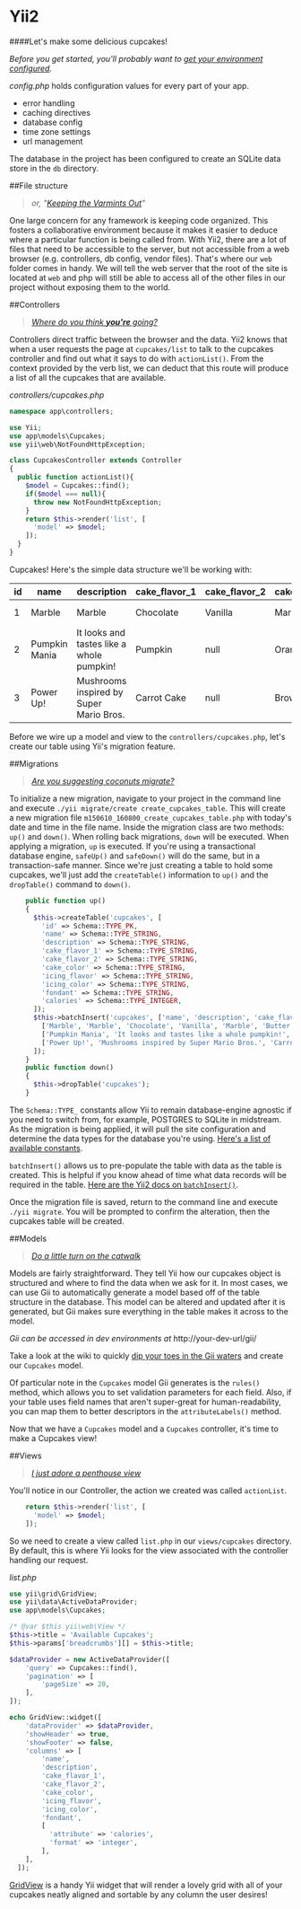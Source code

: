 # Yii2
####Let's make some delicious cupcakes!

_Before you get started, you'll probably want to [get your environment configured](https://github.com/vybeauregard/Yii2-Cupcakes/wiki)._

_config.php_ holds configuration values for every part of your app.
- error handling
- caching directives
- database config
- time zone settings
- url management

The database in the project has been configured to create an SQLite data store in the `db` directory.

##File structure
> _or, "[Keeping the Varmints Out](http://youtu.be/THWCH2Nwsss)"_

One large concern for any framework is keeping code organized. This fosters a collaborative environment because it makes it easier to deduce where a particular function is being called from. With Yii2, there are a lot of files that need to be accessible to the server, but not accessible from a web browser (e.g. controllers, db config, vendor files). That's where our `web` folder comes in handy. We will tell the web server that the root of the site is located at `web` and php will still be able to access all of the other files in our project without exposing them to the world.

##Controllers
> _[Where do you think **you're** going?](http://youtu.be/mk74WprmZxY#t=12)_

Controllers direct traffic between the browser and the data. Yii2 knows that when a user requests the page at `cupcakes/list` to talk to the cupcakes controller and find out what it says to do with `actionList()`. From the context provided by the verb list, we can deduct that this route will produce a list of all the cupcakes that are available.

_controllers/cupcakes.php_
```php
namespace app\controllers;

use Yii;
use app\models\Cupcakes;
use yii\web\NotFoundHttpException;

class CupcakesController extends Controller
{
  public function actionList(){
    $model = Cupcakes::find();
    if($model === null){
      throw new NotFoundHttpException;
    }
    return $this->render('list', [
      'model' => $model;
    ]);
  }
}
```

Cupcakes! Here's the simple data structure we'll be working with:

id|name|description|cake_flavor_1|cake_flavor_2|cake_color|icing_flavor|icing_color|fondant|calories
---|---|---|---|---|---|---|---|---|---
1|Marble|Marble|Chocolate|Vanilla|Marble|Butter Cream|Ivory|No|220
2|Pumpkin Mania|It looks and tastes like a whole pumpkin!|Pumpkin|null|Orange|Cream Cheese|White|No|190
3|Power Up!|Mushrooms inspired by Super Mario Bros.|Carrot Cake|null|Brown|Cream Cheese|White|Yes|245


Before we wire up a model and view to the `controllers/cupcakes.php`, let's create our table using Yii's migration feature.

##Migrations
> _[Are you suggesting coconuts migrate?](http://youtu.be/w8Rn_f75UHs#t=80)_

To initialize a new migration, navigate to your project in the command line and execute `./yii migrate/create create_cupcakes_table`. This will create a new migration file `m150610_160800_create_cupcakes_table.php` with today's date and time in the file name. Inside the migration class are two methods: `up()` and `down()`. When rolling back migrations, `down` will be executed. When applying a migration, `up` is executed.
If you're using a transactional database engine, `safeUp()` and `safeDown()` will do the same, but in a transaction-safe manner.
Since we're just creating a table to hold some cupcakes, we'll just add the `createTable()` information to `up()` and the `dropTable()` command to `down()`.

```php
    public function up()
    {
      $this->createTable('cupcakes', [
        'id' => Schema::TYPE_PK,
        'name' => Schema::TYPE_STRING,
        'description' => Schema::TYPE_STRING,
        'cake_flavor_1' => Schema::TYPE_STRING,
        'cake_flavor_2' => Schema::TYPE_STRING,
        'cake_color' => Schema::TYPE_STRING,
        'icing_flavor' => Schema::TYPE_STRING,
        'icing_color' => Schema::TYPE_STRING,
        'fondant' => Schema::TYPE_STRING,
        'calories' => Schema::TYPE_INTEGER,
      ]);
      $this->batchInsert('cupcakes', ['name', 'description', 'cake_flavor_1', 'cake_flavor_2', 'cake_color', 'icing_flavor', 'icing_color', 'fondant', 'calories'], [
        ['Marble', 'Marble', 'Chocolate', 'Vanilla', 'Marble', 'Butter Cream', 'Ivory', 'No', '220'],
        ['Pumpkin Mania', 'It looks and tastes like a whole pumpkin!', 'Pumpkin', 'null', 'Orange', 'Cream Cheese', 'White', 'No', '190'],
        ['Power Up!', 'Mushrooms inspired by Super Mario Bros.', 'Carrot Cake', 'null', 'Brown', 'Cream Cheese', 'White', 'Yes', '245'],
      ]);
    }
    public function down()
    {
      $this->dropTable('cupcakes');
    }
```

The `Schema::TYPE_` constants allow Yii to remain database-engine agnostic if you need to switch from, for example, POSTGRES to SQLite in midstream. As the migration is being applied, it will pull the site configuration and determine the data types for the database you're using. [Here's a list of available constants](http://www.yiiframework.com/doc-2.0/yii-db-schema.html#constants).

`batchInsert()` allows us to pre-populate the table with data as the table is created. This is helpful if you know ahead of time what data records will be required in the table. [Here are the Yii2 docs on `batchInsert()`](http://www.yiiframework.com/doc-2.0/yii-db-migration.html#batchInsert()-detail).

Once the migration file is saved, return to the command line and execute `./yii migrate`. You will be prompted to confirm the alteration, then the cupcakes table will be created.

##Models
> _[Do a little turn on the catwalk](http://youtu.be/YFmsgHfuXpA#t=56)_

Models are fairly straightforward. They tell Yii how our cupcakes object is structured and where to find the data when we ask for it. In most cases, we can use Gii to automatically generate a model based off of the table structure in the database. This model can be altered and updated after it is generated, but Gii makes sure everything in the table makes it across to the model.

_Gii can be accessed in dev environments at_ http://your-dev-url/gii/

Take a look at the wiki to quickly [dip your toes in the Gii waters](https://github.com/vybeauregard/Yii2-Cupcakes/wiki/Gii) and create our `Cupcakes` model.

Of particular note in the `Cupcakes` model Gii generates is the `rules()` method, which allows you to set validation parameters for each field. Also, if your table uses field names that aren't super-great for human-readability, you can map them to better descriptors in the `attributeLabels()` method.

Now that we have a `Cupcakes` model and a `Cupcakes` controller, it's time to make a Cupcakes view!

##Views
> _[I just adore a penthouse view](http://youtu.be/DrbPAt1_vc4#t=40)_

You'll notice in our Controller, the action we created was called `actionList`. 
```php
    return $this->render('list', [
      'model' => $model;
    ]);
```
So we need to create a view called `list.php` in our `views/cupcakes` directory. By default, this is where Yii looks for the view associated with the controller handling our request.

_list.php_
```php
use yii\grid\GridView;
use yii\data\ActiveDataProvider;
use app\models\Cupcakes;

/* @var $this yii\web\View */
$this->title = 'Available Cupcakes';
$this->params['breadcrumbs'][] = $this->title;

$dataProvider = new ActiveDataProvider([
    'query' => Cupcakes::find(),
    'pagination' => [
        'pageSize' => 20,
    ],
]);

echo GridView::widget([
    'dataProvider' => $dataProvider,
    'showHeader' => true,
    'showFooter' => false,
    'columns' => [
        'name',
        'description',
        'cake_flavor_1',
        'cake_flavor_2',
        'cake_color',
        'icing_flavor',
        'icing_color',
        'fondant',
        [
          'attribute' => 'calories',
          'format' => 'integer',
        ],
    ],
  ]);
```

[GridView](http://www.yiiframework.com/doc-2.0/yii-grid-gridview.html) is a handy Yii widget that will render a lovely grid with all of your cupcakes neatly aligned and sortable by any column the user desires!
